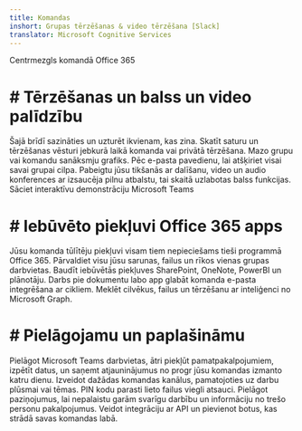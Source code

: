 ```yaml
---
title: Komandas
inshort: Grupas tērzēšanas & video tērzēšana [Slack]
translator: Microsoft Cognitive Services
---
```



Centrmezgls komandā Office 365 

# # Tērzēšanas un balss un video palīdzību
Šajā brīdī sazināties un uzturēt ikvienam, kas zina. Skatīt saturu un tērzēšanas vēsturi jebkurā laikā komanda vai privātā tērzēšana. Mazo grupu vai komandu sanāksmju grafiks. Pēc e-pasta pavedienu, lai atšķiriet visai savai grupai cilpa. Pabeigtu jūsu tikšanās ar dalīšanu, video un audio konferences ar izsaucēja pilnu atbalstu, tai skaitā uzlabotas balss funkcijas. 
Sāciet interaktīvu demonstrāciju Microsoft Teams 

# # Iebūvēto piekļuvi Office 365 apps
Jūsu komanda tūlītēju piekļuvi visam tiem nepieciešams tieši programmā Office 365. Pārvaldiet visu jūsu sarunas, failus un rīkos vienas grupas darbvietas. Baudīt iebūvētās piekļuves SharePoint, OneNote, PowerBI un plānotāju. Darbs pie dokumentu labo app glabāt komanda e-pasta integrēšana ar cikliem. Meklēt cilvēkus, failus un tērzēšanu ar inteliģenci no Microsoft Graph. 

# # Pielāgojamu un paplašināmu
Pielāgot Microsoft Teams darbvietas, ātri piekļūt pamatpakalpojumiem, izpētīt datus, un saņemt atjauninājumus no progr jūsu komandas izmanto katru dienu. Izveidot dažādas komandas kanālus, pamatojoties uz darbu plūsmai vai tēmas. PIN kodu parasti lieto failus viegli atsauci. Pielāgot paziņojumus, lai nepalaistu garām svarīgu darbību un informāciju no trešo personu pakalpojumus. Veidot integrāciju ar API un pievienot botus, kas strādā savas komandas labā. 






